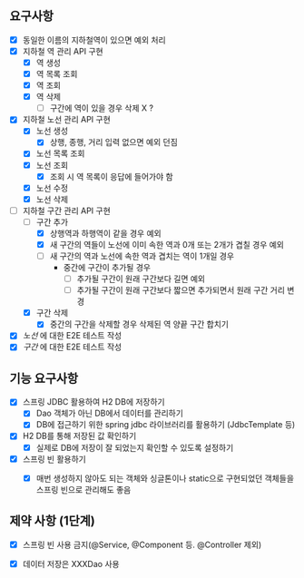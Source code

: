 ## 요구사항

- [X] 동일한 이름의 지하철역이 있으면 예외 처리
- [X] 지하철 역 관리 API 구현
    - [X] 역 생성
    - [X] 역 목록 조회
    - [X] 역 조회
    - [X] 역 삭제
      - [ ] 구간에 역이 있을 경우 삭제 X ?
- [X] 지하철 노선 관리 API 구현
    - [X] 노선 생성
      - [X] 상행, 종행, 거리 입력 없으면 예외 던짐
    - [X] 노선 목록 조회
    - [X] 노선 조회
      - [X] 조회 시 역 목록이 응답에 들어가야 함
    - [X] 노선 수정
    - [X] 노선 삭제
- [ ] 지하철 구간 관리 API 구현
  - [ ] 구간 추가
      - [X] 상행역과 하행역이 같을 경우 예외
      - [X] 새 구간의 역들이 노선에 이미 속한 역과 0개 또는 2개가 겹칠 경우 예외
      - [ ] 새 구간의 역과 노선에 속한 역과 겹치는 역이 1개일 경우
        - 중간에 구간이 추가될 경우
          - [ ] 추가될 구간이 원래 구간보다 길면 예외
          - [ ] 추가될 구간이 원래 구간보다 짧으면 추가되면서 원래 구간 거리 변경
  - [X] 구간 삭제
    - [X] 중간의 구간을 삭제할 경우 삭제된 역 양끝 구간 합치기

- [X] *노선* 에 대한 E2E 테스트 작성
- [X] *구간* 에 대한 E2E 테스트 작성

## 기능 요구사항

- [x] 스프링 JDBC 활용하여 H2 DB에 저장하기
    - [x] Dao 객체가 아닌 DB에서 데이터를 관리하기
    - [x] DB에 접근하기 위한 spring jdbc 라이브러리를 활용하기 (JdbcTemplate 등)
- [x] H2 DB를 통해 저장된 값 확인하기
    - [x] 실제로 DB에 저장이 잘 되었는지 확인할 수 있도록 설정하기
- [x] 스프링 빈 활용하기
    - [x] 매번 생성하지 않아도 되는 객체와 싱글톤이나 static으로 구현되었던 객체들을 스프링 빈으로 관리해도 좋음


## 제약 사항 (1단계)

- [X] 스프링 빈 사용 금지(@Service, @Component 등. @Controller 제외)
- [X] 데이터 저장은 XXXDao 사용

